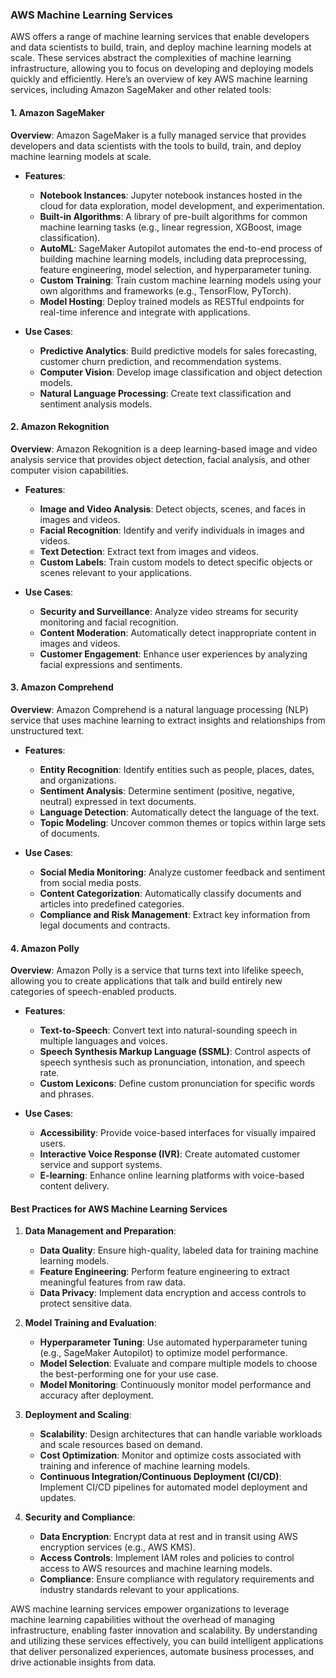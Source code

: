 ### AWS Machine Learning Services

AWS offers a range of machine learning services that enable developers and data scientists to build, train, and deploy machine learning models at scale. These services abstract the complexities of machine learning infrastructure, allowing you to focus on developing and deploying models quickly and efficiently. Here’s an overview of key AWS machine learning services, including Amazon SageMaker and other related tools:

#### 1. **Amazon SageMaker**

**Overview**: Amazon SageMaker is a fully managed service that provides developers and data scientists with the tools to build, train, and deploy machine learning models at scale.

- **Features**:
  - **Notebook Instances**: Jupyter notebook instances hosted in the cloud for data exploration, model development, and experimentation.
  - **Built-in Algorithms**: A library of pre-built algorithms for common machine learning tasks (e.g., linear regression, XGBoost, image classification).
  - **AutoML**: SageMaker Autopilot automates the end-to-end process of building machine learning models, including data preprocessing, feature engineering, model selection, and hyperparameter tuning.
  - **Custom Training**: Train custom machine learning models using your own algorithms and frameworks (e.g., TensorFlow, PyTorch).
  - **Model Hosting**: Deploy trained models as RESTful endpoints for real-time inference and integrate with applications.

- **Use Cases**:
  - **Predictive Analytics**: Build predictive models for sales forecasting, customer churn prediction, and recommendation systems.
  - **Computer Vision**: Develop image classification and object detection models.
  - **Natural Language Processing**: Create text classification and sentiment analysis models.

#### 2. **Amazon Rekognition**

**Overview**: Amazon Rekognition is a deep learning-based image and video analysis service that provides object detection, facial analysis, and other computer vision capabilities.

- **Features**:
  - **Image and Video Analysis**: Detect objects, scenes, and faces in images and videos.
  - **Facial Recognition**: Identify and verify individuals in images and videos.
  - **Text Detection**: Extract text from images and videos.
  - **Custom Labels**: Train custom models to detect specific objects or scenes relevant to your applications.

- **Use Cases**:
  - **Security and Surveillance**: Analyze video streams for security monitoring and facial recognition.
  - **Content Moderation**: Automatically detect inappropriate content in images and videos.
  - **Customer Engagement**: Enhance user experiences by analyzing facial expressions and sentiments.

#### 3. **Amazon Comprehend**

**Overview**: Amazon Comprehend is a natural language processing (NLP) service that uses machine learning to extract insights and relationships from unstructured text.

- **Features**:
  - **Entity Recognition**: Identify entities such as people, places, dates, and organizations.
  - **Sentiment Analysis**: Determine sentiment (positive, negative, neutral) expressed in text documents.
  - **Language Detection**: Automatically detect the language of the text.
  - **Topic Modeling**: Uncover common themes or topics within large sets of documents.

- **Use Cases**:
  - **Social Media Monitoring**: Analyze customer feedback and sentiment from social media posts.
  - **Content Categorization**: Automatically classify documents and articles into predefined categories.
  - **Compliance and Risk Management**: Extract key information from legal documents and contracts.

#### 4. **Amazon Polly**

**Overview**: Amazon Polly is a service that turns text into lifelike speech, allowing you to create applications that talk and build entirely new categories of speech-enabled products.

- **Features**:
  - **Text-to-Speech**: Convert text into natural-sounding speech in multiple languages and voices.
  - **Speech Synthesis Markup Language (SSML)**: Control aspects of speech synthesis such as pronunciation, intonation, and speech rate.
  - **Custom Lexicons**: Define custom pronunciation for specific words and phrases.

- **Use Cases**:
  - **Accessibility**: Provide voice-based interfaces for visually impaired users.
  - **Interactive Voice Response (IVR)**: Create automated customer service and support systems.
  - **E-learning**: Enhance online learning platforms with voice-based content delivery.

#### Best Practices for AWS Machine Learning Services

1. **Data Management and Preparation**:
   - **Data Quality**: Ensure high-quality, labeled data for training machine learning models.
   - **Feature Engineering**: Perform feature engineering to extract meaningful features from raw data.
   - **Data Privacy**: Implement data encryption and access controls to protect sensitive data.

2. **Model Training and Evaluation**:
   - **Hyperparameter Tuning**: Use automated hyperparameter tuning (e.g., SageMaker Autopilot) to optimize model performance.
   - **Model Selection**: Evaluate and compare multiple models to choose the best-performing one for your use case.
   - **Model Monitoring**: Continuously monitor model performance and accuracy after deployment.

3. **Deployment and Scaling**:
   - **Scalability**: Design architectures that can handle variable workloads and scale resources based on demand.
   - **Cost Optimization**: Monitor and optimize costs associated with training and inference of machine learning models.
   - **Continuous Integration/Continuous Deployment (CI/CD)**: Implement CI/CD pipelines for automated model deployment and updates.

4. **Security and Compliance**:
   - **Data Encryption**: Encrypt data at rest and in transit using AWS encryption services (e.g., AWS KMS).
   - **Access Controls**: Implement IAM roles and policies to control access to AWS resources and machine learning models.
   - **Compliance**: Ensure compliance with regulatory requirements and industry standards relevant to your applications.

AWS machine learning services empower organizations to leverage machine learning capabilities without the overhead of managing infrastructure, enabling faster innovation and scalability. By understanding and utilizing these services effectively, you can build intelligent applications that deliver personalized experiences, automate business processes, and drive actionable insights from data.